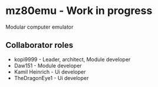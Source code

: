 # mz80emu - Work in progress

Modular computer emulator




## Collaborator roles

- kopi9999 - Leader, architect, Module developer
- Daw151 - Module developer
- Kamil Heinrich - Ui developer
- TheDragonEye1 - Ui developer